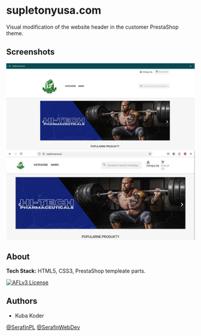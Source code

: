 
# supletonyusa.com 

Visual modification of the website header in the customer PrestaShop theme.


## Screenshots

![Before Changes View](/lookOut/BaseView.jpg)
![After Changes View](/lookOut/AfterChangesView.jpg)


## About 

**Tech Stack:** HTML5, CSS3, PrestaShop templeate parts.


[![AFLv3 License](https://img.shields.io/badge/License-AFL%20v3-green.svg)](https://opensource.org/licenses/)



## Authors

- Kuba Koder 

[@SerafinPL](https://github.com/SerafinPL)
[@SerafinWebDev](https://github.com/SerafinWebDev)


